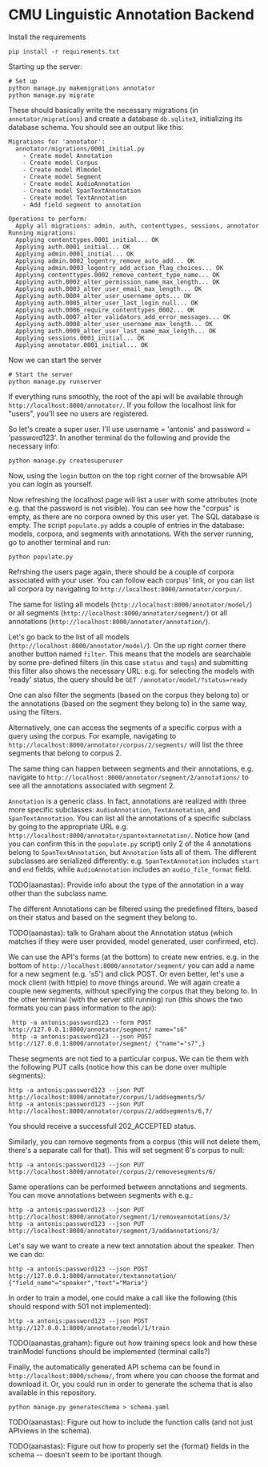 # CMU Linguistic Annotation Backend

Install the requirements
~~~~
pip install -r requirements.txt
~~~~

Starting up the server:

~~~~
# Set up
python manage.py makemigrations annotator
python manage.py migrate
~~~~

These should basically write the necessary migrations (in `annotator/migrations`) and create a database `db.sqlite3`, initializing its database schema. You should see an output like this:
~~~~
Migrations for 'annotator':
  annotator/migrations/0001_initial.py
    - Create model Annotation
    - Create model Corpus
    - Create model Mlmodel
    - Create model Segment
    - Create model AudioAnnotation
    - Create model SpanTextAnnotation
    - Create model TextAnnotation
    - Add field segment to annotation

Operations to perform:
  Apply all migrations: admin, auth, contenttypes, sessions, annotator
Running migrations:
  Applying contenttypes.0001_initial... OK
  Applying auth.0001_initial... OK
  Applying admin.0001_initial... OK
  Applying admin.0002_logentry_remove_auto_add... OK
  Applying admin.0003_logentry_add_action_flag_choices... OK
  Applying contenttypes.0002_remove_content_type_name... OK
  Applying auth.0002_alter_permission_name_max_length... OK
  Applying auth.0003_alter_user_email_max_length... OK
  Applying auth.0004_alter_user_username_opts... OK
  Applying auth.0005_alter_user_last_login_null... OK
  Applying auth.0006_require_contenttypes_0002... OK
  Applying auth.0007_alter_validators_add_error_messages... OK
  Applying auth.0008_alter_user_username_max_length... OK
  Applying auth.0009_alter_user_last_name_max_length... OK
  Applying sessions.0001_initial... OK
  Applying annotator.0001_initial... OK
~~~~

Now we can start the server
~~~~
# Start the server
python manage.py runserver
~~~~

If everything runs smoothly, the root of the api will be available through `http://localhost:8000/annotator/`.
If you follow the localhost link for "users", you'll see no users are registered. 

So let's create a super user. I'll use username = 'antonis' and password = 'password123'.
In another terminal do the following and provide the necessary info:
~~~~
python manage.py createsuperuser
~~~~
Now, using the `login` button on the top right corner of the browsable API you can login as yourself.

Now refreshing the localhost page will list a user with some attributes (note e.g. that the password is not visible).
You can see how the "corpus" is empty, as there are no corpora owned by this user yet. The SQL database is empty.
The script `populate.py` adds a couple of entries in the database: models, corpora, and segments with annotations.
With the server running, go to another terminal and run:
~~~~
python populate.py 
~~~~

Refrshing the users page again, there should be a couple of corpora associated with your user.
You can follow each corpus' link, or you can list all corpora by navigating to `http://localhost:8000/annotator/corpus/`.

The same for listing all models (`http://localhost:8000/annotator/model/`) or all segments (`http://localhost:8000/annotator/segment/`) or all annotations (`http://localhost:8000/annotator/annotation/`).

Let's go back to the list of all models (`http://localhost:8000/annotator/model/`). On the up right corner there another button named `filter`.
This means that the models are searchable by some pre-defined filters (in this case `status` and `tags`) and submitting this filter also shows
the necessary URL: e.g. for selecting the models with 'ready' status, the query should be `GET /annotator/model/?status=ready`

One can also filter the segments (based on the corpus they belong to) or the annotations (based on the segment they belong to) in the same way, using the filters.

Alternatively, one can access the segments of a specific corpus with a query using the corpus. For example, navigating to `http://localhost:8000/annotator/corpus/2/segments/`
will list the three segments that belong to corpus 2.

The same thing can happen between segments and their annotations, e.g. navigate to `http://localhost:8000/annotator/segment/2/annotations/` to see all the annotations
associated with segment 2.

`Annotation` is a generic class. In fact, annotations are realized with three more specific subclasses: `AudioAnnotation`, `TextAnnotation`, and `SpanTextAnnotation`.
You can list all the annotations of a specific subclass by going to the appropriate URL e.g. `http://localhost:8000/annotator/spantextannotation/`.
Notice how (and you can confirm this in the `populate.py` script) only 2 of the 4 annotations belong to `SpanTextAnnotation`, but `Annotation` lists all of them.
The different subclasses are serialized differently: e.g. `SpanTextAnnotation` includes `start` and `end` fields, while `AudioAnnotation` includes an `audio_file_format` field.

TODO(aanastas): Provide info about the type of the annotation in a way other than the subclass name.

The different Annotations can be filtered using the predefined filters, based on their status and based on the segment they belong to.

TODO(aanastas): talk to Graham about the Annotation status (which matches if they were user provided, model generated, user confirmed, etc).

We can use the API's forms (at the bottom) to create new entries. e.g. in the bottom of `http://localhost:8000/annotator/segment/` you can add a name for a new segment (e.g. 's5') and click POST. Or even better, let's use a mock client (with httpie) to move things around. We will again create a couple new segments, without specifying the corpus that they belong to. In the other terminal (with the server still running) run (this shows the two formats you can pass information to the api):
```
 http -a antonis:password123 --form POST http://127.0.0.1:8000/annotator/segment/ name="s6"
 http -a antonis:password123 --json POST http://127.0.0.1:8000/annotator/segment/ {"name"="s7",}
 ```

These segments are not tied to a particular corpus. We can tie them with the following PUT calls (notice how this can be done over multiple segments):
```
http -a antonis:password123 --json PUT http://localhost:8000/annotator/corpus/1/addsegments/5/
http -a antonis:password123 --json PUT http://localhost:8000/annotator/corpus/2/addsegments/6,7/
```
You should receive a successfull 202_ACCEPTED status.

Similarly, you can remove segments from a corpus (this will not delete them, there's a separate call for that). This will set segment 6's corpus to null:
~~~~
http -a antonis:password123 --json PUT http://localhost:8000/annotator/corpus/2/removesegments/6/
~~~~

Same operations can be performed between annotations and segments. You can move annotations between segments with e.g.:
```
http -a antonis:password123 --json PUT http://localhost:8000/annotator/segment/1/removeannotations/3/
http -a antonis:password123 --json PUT http://localhost:8000/annotator/segment/3/addannotations/3/
```


Let's say we want to create a new text annotation about the speaker. Then we can do:
~~~~
http -a antonis:password123 --json POST http://127.0.0.1:8000/annotator/textannotation/ {"field_name"="speaker","text"="Maria"}
~~~~

In order to train a model, one could make a call like the following (this should respond with 501 not implemented):
~~~~
http -a antonis:password123 --json POST http://127.0.0.1:8000/annotator/model/1/train
~~~~
TODO(aanastas,graham): figure out how training specs look and how these trainModel functions should be implemented (terminal calls?)

Finally, the automatically generated API schema can be found in `http://localhost:8000/schema/`, from where you can choose the format and download it.
Or, you could run in order to generate the schema that is also available in this repository.
~~~~
python manage.py generateschema > schema.yaml
~~~~

TODO(aanastas): Figure out how to include the function calls (and not just APIviews in the schema).

TODO(aanastas): Figure out how to properly set the {format} fields in the schema -- doesn't seem to be iportant though.



